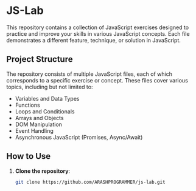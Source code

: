 # JS-Lab

This repository contains a collection of JavaScript exercises designed to practice and improve your skills in various JavaScript concepts. Each file demonstrates a different feature, technique, or solution in JavaScript.

## Project Structure

The repository consists of multiple JavaScript files, each of which corresponds to a specific exercise or concept. These files cover various topics, including but not limited to:

- Variables and Data Types
- Functions
- Loops and Conditionals
- Arrays and Objects
- DOM Manipulation
- Event Handling
- Asynchronous JavaScript (Promises, Async/Await)

## How to Use

1. **Clone the repository**:
   ```bash
   git clone https://github.com/ARASHPROGRAMMER/js-lab.git
